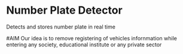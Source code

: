 # Number Plate Detector
Detects and stores number plate in real time

#AIM
Our idea is to remove registering of vehicles infornmation while entering any society, educational institute or any private sector 
